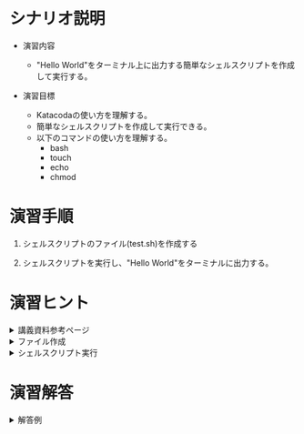 # シナリオ説明
- 演習内容
  - "Hello World"をターミナル上に出力する簡単なシェルスクリプトを作成して実行する。

- 演習目標
  - Katacodaの使い方を理解する。
  - 簡単なシェルスクリプトを作成して実行できる。
  - 以下のコマンドの使い方を理解する。
    - bash
    - touch
    - echo
    - chmod

# 演習手順
1. シェルスクリプトのファイル(test.sh)を作成する

2. シェルスクリプトを実行し、"Hello World"をターミナルに出力する。

# 演習ヒント
<details><summary>講義資料参考ページ</summary><div>

- Hello Worldのコマンド出力
  - p11
- シェルスクリプトの実行方法
  - p27～p34
</div></details>
  
<details><summary>ファイル作成</summary><div>

- ファイルはエディタ上のワークスペース上で右クリックを選択で作成できます
</div></details>

<details><summary>シェルスクリプト実行</summary><div>

- シェルスクリプトの実行には以下のどちらかを使用します
  - `bash`を使用。
    - `bash シェルスクリプトファイル名`でファイルを実行
  - 直接シェルスクリプトを実行
    - シェルスクリプトを実行するための**権限**が必要になります
    - 権限の付与には`chmod`を使用します

  ``` sh
  # ファイルの権限変更
  $ chmod 755 test.sh
  ```
</div></details>



</div></details>

# 演習解答
<details><summary>解答例</summary><div>

## 解答例1. エディタでファイルを作成  
## シェルスクリプトのファイル作成(空ファイル)  

エディタのROOT上で右クリックをして"New file"をクリック。  
ファイル名に"test.sh"と入力してファイルを作成。  

## シェルスクリプトの内容書き込み  
作成したファイルにエディタから下記の内容を書き込む。  

```
#!/bin/bash
echo "Hello World"
```

## シェルスクリプトの実行(bashで実行する場合)  

以下コマンドでtest.shを実行。  

`$ bash test.sh`

以下の内容がターミナル上に表示されていることを確認。  

```
Hello World
```

## シェルスクリプトの実行(実行権限をつけて実行する場合)

シェルスクリプトに実行権限を付与。  

`$ chmod 755 test.sh`

test.shを実行。  
`$ ./test.sh`

以下の内容がターミナル上に表示されていることを確認。  

```
Hello World
```

# 演習解答例2. コマンドでファイルを作成  

## シェルスクリプトのファイル作成(touchコマンドを使用する場合)  

touchコマンドを使用して空ファイルを作成する。  

`touch test.sh`

作成したファイルを開く  
`test.sh`

作成した空ファイルにシェルスクリプトの内容を書き込む。  

`echo '#!/bin/bash' >> test.sh`  
`echo 'echo "Hello World"' >> test.sh`

開いているtest.shに以下内容が書き込まれたことを確認。  

```
Hello World
```

## シェルスクリプトのファイル作成(viコマンドを使用する場合)  

viコマンドを使用してファイルを作成する。  

`vi test.sh`

viの入力モードを使って以下を書き込む。  

```
#!/bin/bash
echo "Hello World"
```

## シェルスクリプトの実行(bashで実行する場合)  

test.shを実行。  

`bash test.sh`

以下の内容がターミナル上に表示されていることを確認。  

```
Hello World
```

## シェルスクリプトの実行(実行権限をつけて実行する場合)

シェルスクリプトに実行権限を付与。  

`chmod 755 test.sh`

test.shを実行。  
`./test.sh`

以下の内容がターミナル上に表示されていることを確認。  

```
Hello World
```

</div></details>